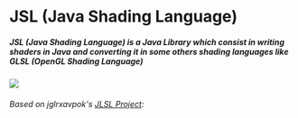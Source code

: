 # JSL (Java Shading Language)

##### JSL (Java Shading Language) is a Java Library which consist in writing shaders in Java and converting it in some others shading languages like GLSL (OpenGL Shading Language)

[![](https://jitpack.io/v/Adamaq01/JSL.svg)](https://jitpack.io/#Adamaq01/JSL)

###### Based on jglrxavpok's [JLSL Project](https://github.com/jglrxavpok/JLSL): 